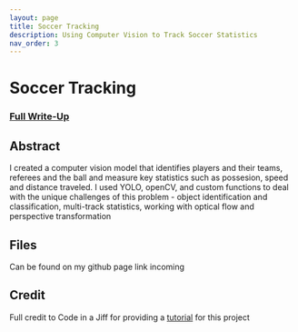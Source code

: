 ```yaml
---
layout: page
title: Soccer Tracking
description: Using Computer Vision to Track Soccer Statistics 
nav_order: 3
---
```


# Soccer Tracking

### [Full Write-Up]()


## Abstract

I created a computer vision model that identifies players and their teams, referees and the ball and measure key statistics such as possesion, speed and distance traveled. I used YOLO, openCV, and custom functions to deal with the unique challenges of this problem - object identification and classification, multi-track statistics, working with optical flow and perspective transformation


## Files
Can be found on my github page link incoming

## Credit
Full credit to Code in a Jiff for providing a [tutorial](https://youtu.be/neBZ6huolkg?si=66Y6HpJd5F3EsVHb) for this project
